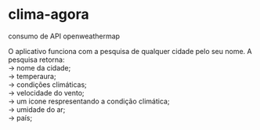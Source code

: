 # clima-agora
consumo de API openweathermap

O aplicativo funciona com a pesquisa de qualquer cidade pelo seu nome.
A pesquisa retorna: <br/>
-> nome da cidade; <br/>
-> temperaura; <br/>
-> condições climáticas; <br/>
-> velocidade do vento; <br/>
-> um icone respresentando a condição climática; <br/>
-> umidade do ar; <br/>
-> país; <br/>

